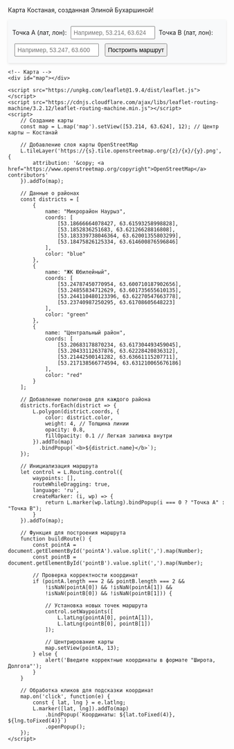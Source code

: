  <p>Карта Костаная, созданная Элиной Бухаршиной!</p>
<html lang="en">
<head>
    <meta charset="UTF-8">
    <meta name="viewport" content="width=device-width, initial-scale=1.0">
       <link rel="stylesheet" href="https://unpkg.com/leaflet@1.9.4/dist/leaflet.css" />
    <link rel="stylesheet" href="https://cdnjs.cloudflare.com/ajax/libs/leaflet-routing-machine/3.2.12/leaflet-routing-machine.css" />
    <style>
        #map {
            height: 90vh; /* Карта занимает 90% экрана */
            margin: 0;
        }
        #controls {
            padding: 10px;
            background: #f8f9fa;
            box-shadow: 0 2px 5px rgba(0, 0, 0, 0.1);
        }
        input, button {
            margin: 5px;
            padding: 5px;
            font-size: 14px;
        }
    </style>
</head>
<body>
    <!-- Блок с формой -->
    <div id="controls">
        <label>Точка A (лат, лон):</label>
        <input id="pointA" type="text" placeholder="Например, 53.214, 63.624">
        <label>Точка B (лат, лон):</label>
        <input id="pointB" type="text" placeholder="Например, 53.247, 63.600">
        <button onclick="buildRoute()">Построить маршрут</button>
    </div>

    <!-- Карта -->
    <div id="map"></div>

    <script src="https://unpkg.com/leaflet@1.9.4/dist/leaflet.js"></script>
    <script src="https://cdnjs.cloudflare.com/ajax/libs/leaflet-routing-machine/3.2.12/leaflet-routing-machine.min.js"></script>
    <script>
        // Создание карты
        const map = L.map('map').setView([53.214, 63.624], 12); // Центр карты — Костанай

        // Добавление слоя карты OpenStreetMap
        L.tileLayer('https://{s}.tile.openstreetmap.org/{z}/{x}/{y}.png', {
            attribution: '&copy; <a href="https://www.openstreetmap.org/copyright">OpenStreetMap</a> contributors'
        }).addTo(map);

        // Данные о районах
        const districts = [
            {
                name: "Микрорайон Наурыз",
                coords: [
                    [53.18666664078427, 63.61593258998828],
                    [53.1852836251683, 63.62126628816808],
                    [53.183339738046364, 63.62001355803299],
                    [53.18475826125334, 63.614600876596846]
                ],
                color: "blue"
            },
            {
                name: "ЖК Юбилейный",
                coords: [
                    [53.24787450770954, 63.600710187902656],
                    [53.24855834712629, 63.601735655610135],
                    [53.244110480123396, 63.62270547663778],
                    [53.23740987250295, 63.61708605648223]
                ],
                color: "green"
            },
            {
                name: "Центральный район",
                coords: [
                    [53.20683178870234, 63.617304493459045],
                    [53.20433112637876, 63.62228420836312],
                    [53.21442500141282, 63.63661115207711],
                    [53.217138566774594, 63.631210065676186]
                ],
                color: "red"
            }
        ];

        // Добавление полигонов для каждого района
        districts.forEach(district => {
            L.polygon(district.coords, {
                color: district.color,
                weight: 4, // Толщина линии
                opacity: 0.8,
                fillOpacity: 0.1 // Легкая заливка внутри
            }).addTo(map)
              .bindPopup(`<b>${district.name}</b>`);
        });

        // Инициализация маршрута
        let control = L.Routing.control({
            waypoints: [],
            routeWhileDragging: true,
            language: 'ru',
            createMarker: (i, wp) => {
                return L.marker(wp.latLng).bindPopup(i === 0 ? "Точка A" : "Точка B");
            }
        }).addTo(map);

        // Функция для построения маршрута
        function buildRoute() {
            const pointA = document.getElementById('pointA').value.split(',').map(Number);
            const pointB = document.getElementById('pointB').value.split(',').map(Number);

            // Проверка корректности координат
            if (pointA.length === 2 && pointB.length === 2 && 
                !isNaN(pointA[0]) && !isNaN(pointA[1]) && 
                !isNaN(pointB[0]) && !isNaN(pointB[1])) {

                // Установка новых точек маршрута
                control.setWaypoints([
                    L.latLng(pointA[0], pointA[1]),
                    L.latLng(pointB[0], pointB[1])
                ]);

                // Центрирование карты
                map.setView(pointA, 13);
            } else {
                alert('Введите корректные координаты в формате "Широта, Долгота"');
            }
        }

        // Обработка кликов для подсказки координат
        map.on('click', function(e) {
            const { lat, lng } = e.latlng;
            L.marker([lat, lng]).addTo(map)
                .bindPopup(`Координаты: ${lat.toFixed(4)}, ${lng.toFixed(4)}`)
                .openPopup();
        });
    </script>
</body>
</html>
